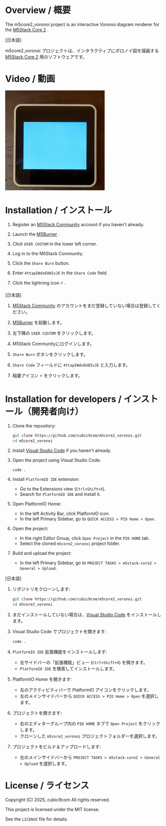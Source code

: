 
# Overview / 概要

The m5core2_voronoi project is an interactive Voronoi diagram renderer for the [M5Stack Core 2](https://docs.m5stack.com/#/en/core/core2) .

\[日本語\]

m5core2_voronoi プロジェクトは、インタラクティブにボロノイ図を描画する [M5Stack Core 2](https://docs.m5stack.com/#/en/core/core2) 用のソフトウェアです。

# Video / 動画

![video](video.gif)

# Installation / インストール

1. Register an [M5Stack Community](https://community.m5stack.com/) account if you haven't already.

1. Launch the [M5Burner](https://docs.m5stack.com/en/download) .

1. Click `USER CUSTOM` in the lower left corner.

1. Log in to the M5Stack Community.

1. Click the `Share Burn` button.

1. Enter `4ttapIWdvEU0IvJE` in the `Share Code` field.

1. Click the lightning icon :zap: .

\[日本語\]

1. [M5Stack Community](https://community.m5stack.com/) のアカウントをまだ登録していない場合は登録してください。

1. [M5Burner](https://docs.m5stack.com/en/download) を起動します。

1. 左下隅の `USER CUSTOM` をクリックします。

1. M5Stack Communityにログインします。

1. `Share Burn` ボタンをクリックします。

1. `Share Code` フィールドに `4ttapIWdvEU0IvJE` と入力します。

1. 稲妻アイコン :zap: をクリックします。

# Installation for developers / インストール（開発者向け）

1. Clone the repository:
    ```sh
    git clone https://github.com/cubic9com/m5core2_voronoi.git
    cd m5core2_voronoi
    ```

1. Install [Visual Studio Code](https://code.visualstudio.com/) if you haven't already.

1. Open the project using Visual Studio Code:
    ```sh
    code .
    ```

1. Install `PlatformIO IDE` extension:
    - Go to the Extensions view (`Ctrl+Shift+X`).
    - Search for `PlatformIO IDE` and install it.

1. Open PlatformIO Home:
    - In the left Activity Bar, click PlatformIO icon.
    - In the left Primary Sidebar, go to `QUICK ACCESS > PIO Home > Open`.

1. Open the project:
    - In the right Editor Group, click `Open Project` in the `PIO HOME` tab.
    - Select the cloned `m5core2_voronoi` project folder.

1. Build and upload the project:
    - In the left Primary Sidebar, go to `PROJECT TASKS > m5stack-core2 > General > Upload`.

\[日本語\]

1. リポジトリをクローンします:
    ```sh
    git clone https://github.com/cubic9com/m5core2_voronoi.git
    cd m5core2_voronoi
    ```

1. まだインストールしていない場合は、[Visual Studio Code](https://code.visualstudio.com/) をインストールします。

1. Visual Studio Code でプロジェクトを開きます:
    ```sh
    code .
    ```

1. `PlatformIO IDE` 拡張機能をインストールします:
    - 左サイドバーの「拡張機能」ビュー (`Ctrl+Shift+X`) を開きます。
    - `PlatformIO IDE` を検索してインストールします。

1. PlatformIO Home を開きます:
    - 左のアクティビティバーで PlatformIO アイコンをクリックします。
    - 左のメインサイドバーから `QUICK ACCESS > PIO Home > Open` を選択します。

1. プロジェクトを開きます:
    - 右のエディターグループ内の `PIO HOME` タブで `Open Project` をクリックします。
    - クローンした `m5core2_voronoi` プロジェクトフォルダーを選択します。

1. プロジェクトをビルド＆アップロードします:
    - 左のメインサイドバーから `PROJECT TASKS > m5stack-core2 > General > Upload` を選択します。

# License / ライセンス

Copyright (C) 2025, cubic9com All rights reserved.

This project is licensed under the MIT license.

See the `LICENSE` file for details.
